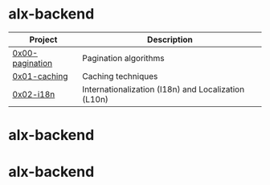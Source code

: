 # alx-backend

| Project | Description |
| ------- | ----------- |
|[0x00-pagination](./0x00-pagination) | Pagination algorithms |
|[0x01-caching](./0x01-caching) | Caching techniques |
|[0x02-i18n](./0x02-i18n) | Internationalization (I18n) and Localization (L10n) |
# alx-backend
# alx-backend

